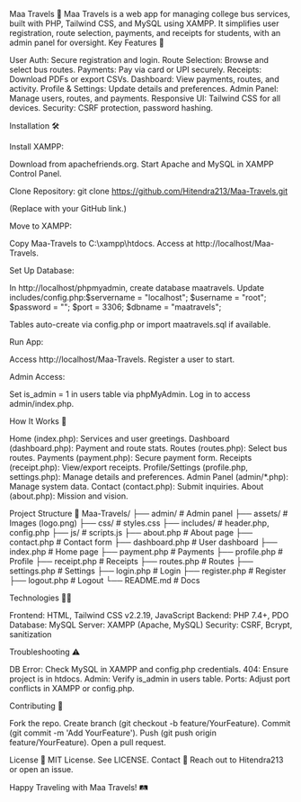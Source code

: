 Maa Travels 🚌
Maa Travels is a web app for managing college bus services, built with PHP, Tailwind CSS, and MySQL using XAMPP. It simplifies user registration, route selection, payments, and receipts for students, with an admin panel for oversight.
Key Features 🚀

User Auth: Secure registration and login.
Route Selection: Browse and select bus routes.
Payments: Pay via card or UPI securely.
Receipts: Download PDFs or export CSVs.
Dashboard: View payments, routes, and activity.
Profile & Settings: Update details and preferences.
Admin Panel: Manage users, routes, and payments.
Responsive UI: Tailwind CSS for all devices.
Security: CSRF protection, password hashing.

Installation 🛠

Install XAMPP:

Download from apachefriends.org.
Start Apache and MySQL in XAMPP Control Panel.


Clone Repository:
git clone https://github.com/Hitendra213/Maa-Travels.git

(Replace with your GitHub link.)

Move to XAMPP:

Copy Maa-Travels to C:\xampp\htdocs.
Access at http://localhost/Maa-Travels.


Set Up Database:

In http://localhost/phpmyadmin, create database maatravels.
Update includes/config.php:$servername = "localhost";
$username = "root";
$password = "";
$port = 3306;
$dbname = "maatravels";


Tables auto-create via config.php or import maatravels.sql if available.


Run App:

Access http://localhost/Maa-Travels.
Register a user to start.


Admin Access:

Set is_admin = 1 in users table via phpMyAdmin.
Log in to access admin/index.php.



How It Works 🔧

Home (index.php): Services and user greetings.
Dashboard (dashboard.php): Payment and route stats.
Routes (routes.php): Select bus routes.
Payments (payment.php): Secure payment form.
Receipts (receipt.php): View/export receipts.
Profile/Settings (profile.php, settings.php): Manage details and preferences.
Admin Panel (admin/*.php): Manage system data.
Contact (contact.php): Submit inquiries.
About (about.php): Mission and vision.

Project Structure 📂
Maa-Travels/
├── admin/          # Admin panel
├── assets/         # Images (logo.png)
├── css/            # styles.css
├── includes/       # header.php, config.php
├── js/             # scripts.js
├── about.php       # About page
├── contact.php     # Contact form
├── dashboard.php   # User dashboard
├── index.php       # Home page
├── payment.php     # Payments
├── profile.php     # Profile
├── receipt.php     # Receipts
├── routes.php      # Routes
├── settings.php    # Settings
├── login.php       # Login
├── register.php    # Register
├── logout.php      # Logout
└── README.md       # Docs

Technologies 🧑‍💻

Frontend: HTML, Tailwind CSS v2.2.19, JavaScript
Backend: PHP 7.4+, PDO
Database: MySQL
Server: XAMPP (Apache, MySQL)
Security: CSRF, Bcrypt, sanitization

Troubleshooting ⚠️

DB Error: Check MySQL in XAMPP and config.php credentials.
404: Ensure project is in htdocs.
Admin: Verify is_admin in users table.
Ports: Adjust port conflicts in XAMPP or config.php.

Contributing 🤝

Fork the repo.
Create branch (git checkout -b feature/YourFeature).
Commit (git commit -m 'Add YourFeature').
Push (git push origin feature/YourFeature).
Open a pull request.

License 📜
MIT License. See LICENSE.
Contact 📧
Reach out to Hitendra213 or open an issue.

Happy Traveling with Maa Travels! 🛤️
